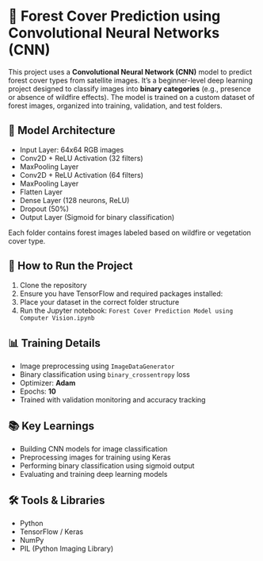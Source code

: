 # 🌲 Forest Cover Prediction using Convolutional Neural Networks (CNN)

This project uses a **Convolutional Neural Network (CNN)** model to predict forest cover types from satellite images. It’s a beginner-level deep learning project designed to classify images into **binary categories** (e.g., presence or absence of wildfire effects). The model is trained on a custom dataset of forest images, organized into training, validation, and test folders.

## 🧠 Model Architecture

- Input Layer: 64x64 RGB images  
- Conv2D + ReLU Activation (32 filters)  
- MaxPooling Layer  
- Conv2D + ReLU Activation (64 filters)  
- MaxPooling Layer  
- Flatten Layer  
- Dense Layer (128 neurons, ReLU)  
- Dropout (50%)  
- Output Layer (Sigmoid for binary classification)


Each folder contains forest images labeled based on wildfire or vegetation cover type.

## 🚀 How to Run the Project

1. Clone the repository  
2. Ensure you have TensorFlow and required packages installed:
3. Place your dataset in the correct folder structure  
4. Run the Jupyter notebook: `Forest Cover Prediction Model using Computer Vision.ipynb`

## 📊 Training Details

- Image preprocessing using `ImageDataGenerator`  
- Binary classification using `binary_crossentropy` loss  
- Optimizer: **Adam**  
- Epochs: **10**  
- Trained with validation monitoring and accuracy tracking

## 📚 Key Learnings

- Building CNN models for image classification  
- Preprocessing images for training using Keras  
- Performing binary classification using sigmoid output  
- Evaluating and training deep learning models

## 🛠️ Tools & Libraries

- Python  
- TensorFlow / Keras  
- NumPy  
- PIL (Python Imaging Library)

